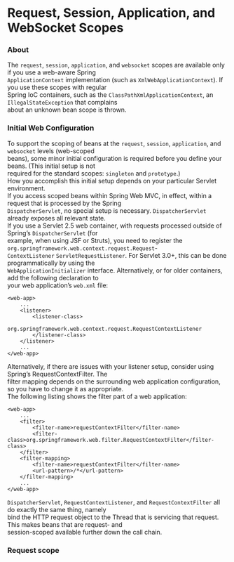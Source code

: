 # Request, Session, Application, and WebSocket Scopes  

### About  
The `request`, `session`, `application`, and `websocket` scopes are available only if you use a web-aware Spring  
`ApplicationContext` implementation (such as `XmlWebApplicationContext`). If you use these scopes with regular  
Spring IoC containers, such as the `ClassPathXmlApplicationContext`, an `IllegalStateException` that complains  
about an unknown bean scope is thrown.  

### Initial Web Configuration  
To support the scoping of beans at the `request`, `session`, `application`, and `websocket` levels (web-scoped  
beans), some minor initial configuration is required before you define your beans. (This initial setup is not  
required for the standard scopes: `singleton` and `prototype`.)  
How you accomplish this initial setup depends on your particular Servlet environment.  
If you access scoped beans within Spring Web MVC, in effect, within a request that is processed by the Spring  
`DispatcherServlet`, no special setup is necessary. `DispatcherServlet` already exposes all relevant state.  
If you use a Servlet 2.5 web container, with requests processed outside of Spring’s `DispatcherServlet` (for  
example, when using JSF or Struts), you need to register the `org.springframework.web.context.request.Request`-  
`ContextListener` `ServletRequestListener`. For Servlet 3.0+, this can be done programmatically by using the  
`WebApplicationInitializer` interface. Alternatively, or for older containers, add the following declaration to  
your web application’s `web.xml` file:  
```mxml
<web-app>
    ...
    <listener>
        <listener-class>
            org.springframework.web.context.request.RequestContextListener
        </listener-class>
    </listener>
    ...
</web-app>
```


Alternatively, if there are issues with your listener setup, consider using Spring’s RequestContextFilter. The  
filter mapping depends on the surrounding web application configuration, so you have to change it as appropriate.  
The following listing shows the filter part of a web application:  
```mxml
<web-app>
    ...
    <filter>
        <filter-name>requestContextFilter</filter-name>
        <filter-class>org.springframework.web.filter.RequestContextFilter</filter-class>
    </filter>
    <filter-mapping>
        <filter-name>requestContextFilter</filter-name>
        <url-pattern>/*</url-pattern>
    </filter-mapping>
    ...
</web-app>
```

`DispatcherServlet`, `RequestContextListener`, and `RequestContextFilter` all do exactly the same thing, namely  
bind the HTTP request object to the Thread that is servicing that request. This makes beans that are request- and  
session-scoped available further down the call chain.  

### Request scope  
